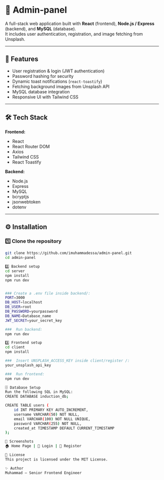 # 🚀 Admin-panel

A full-stack web application built with **React** (frontend), **Node.js / Express** (backend), and **MySQL** (database).  
It includes user authentication, registration, and image fetching from Unsplash.

---

## 📌 Features

- User registration & login (JWT authentication)
- Password hashing for security
- Dynamic toast notifications (`react-toastify`)
- Fetching background images from Unsplash API
- MySQL database integration
- Responsive UI with Tailwind CSS

---

## 🛠 Tech Stack

**Frontend:**
- React
- React Router DOM
- Axios
- Tailwind CSS
- React Toastify

**Backend:**
- Node.js
- Express
- MySQL
- bcryptjs
- jsonwebtoken
- dotenv

---

## ⚙️ Installation

### 1️⃣ Clone the repository
```bash
git clone https://github.com/imuhammadessa/admin-panel.git
cd admin-panel

2️⃣ Backend setup
cd server
npm install
npm run dev


### Create a .env file inside backend/:
PORT=3000
DB_HOST=localhost
DB_USER=root
DB_PASSWORD=yourpassword
DB_NAME=Database_name
JWT_SECRET=your_secret_key

###  Run backend:
npm run dev

3️⃣ Frontend setup
cd client
npm install

###  Insert UNSPLASH_ACCESS_KEY inside client/register /:
your_unsplash_api_key

###  Run frontend:
npm run dev

🗄 Database Setup
Run the following SQL in MySQL:
CREATE DATABASE induction_db;

CREATE TABLE users (
    id INT PRIMARY KEY AUTO_INCREMENT,
    username VARCHAR(50) NOT NULL,
    email VARCHAR(100) NOT NULL UNIQUE,
    password VARCHAR(255) NOT NULL,
    created_at TIMESTAMP DEFAULT CURRENT_TIMESTAMP
);

📸 Screenshots
🏠 Home Page | 🔐 Login | 📝 Register

📜 License
This project is licensed under the MIT License.

✨ Author
Muhammad – Senior Frontend Engineer





